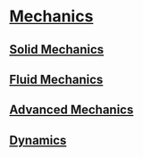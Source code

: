 # [Mechanics](https://benklassen77.github.io)

## [Solid Mechanics](SolidMechanics.html)

## [Fluid Mechanics](fluidmechanics.html)

## [Advanced Mechanics](advancedmechanics.html)

## [Dynamics](dynamics.html)
